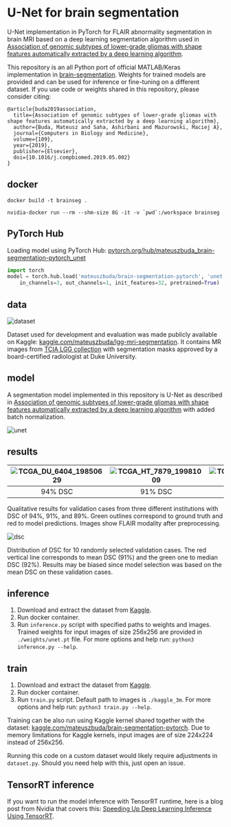 # U-Net for brain segmentation

U-Net implementation in PyTorch for FLAIR abnormality segmentation in brain MRI based on a deep learning segmentation algorithm used in [Association of genomic subtypes of lower-grade gliomas with shape features automatically extracted by a deep learning algorithm](https://doi.org/10.1016/j.compbiomed.2019.05.002).

This repository is an all Python port of official MATLAB/Keras implementation in [brain-segmentation](https://github.com/mateuszbuda/brain-segmentation).
Weights for trained models are provided and can be used for inference or fine-tuning on a different dataset.
If you use code or weights shared in this repository, please consider citing:

```
@article{buda2019association,
  title={Association of genomic subtypes of lower-grade gliomas with shape features automatically extracted by a deep learning algorithm},
  author={Buda, Mateusz and Saha, Ashirbani and Mazurowski, Maciej A},
  journal={Computers in Biology and Medicine},
  volume={109},
  year={2019},
  publisher={Elsevier},
  doi={10.1016/j.compbiomed.2019.05.002}
}
```

## docker

```
docker build -t brainseg .
```

```
nvidia-docker run --rm --shm-size 8G -it -v `pwd`:/workspace brainseg
```

## PyTorch Hub

Loading model using PyTorch Hub: [pytorch.org/hub/mateuszbuda\_brain-segmentation-pytorch\_unet](https://pytorch.org/hub/mateuszbuda_brain-segmentation-pytorch_unet/)

```python
import torch
model = torch.hub.load('mateuszbuda/brain-segmentation-pytorch', 'unet',
    in_channels=3, out_channels=1, init_features=32, pretrained=True)
```

## data

![dataset](./assets/brain-mri-lgg.png)

Dataset used for development and evaluation was made publicly available on Kaggle: [kaggle.com/mateuszbuda/lgg-mri-segmentation](https://www.kaggle.com/mateuszbuda/lgg-mri-segmentation).
It contains MR images from [TCIA LGG collection](https://wiki.cancerimagingarchive.net/display/Public/TCGA-LGG) with segmentation masks approved by a board-certified radiologist at Duke University.

## model

A segmentation model implemented in this repository is U-Net as described in [Association of genomic subtypes of lower-grade gliomas with shape features automatically extracted by a deep learning algorithm](https://doi.org/10.1016/j.compbiomed.2019.05.002) with added batch normalization.

![unet](./assets/unet.png)

## results

|![TCGA_DU_6404_19850629](./assets/TCGA_DU_6404_19850629.gif)|![TCGA_HT_7879_19981009](./assets/TCGA_HT_7879_19981009.gif)|![TCGA_CS_4944_20010208](./assets/TCGA_CS_4944_20010208.gif)|
|:-------:|:-------:|:-------:|
| 94% DSC | 91% DSC | 89% DSC |

Qualitative results for validation cases from three different institutions with DSC of 94%, 91%, and 89%.
Green outlines correspond to ground truth and red to model predictions.
Images show FLAIR modality after preprocessing. 

![dsc](./assets/dsc.png)

Distribution of DSC for 10 randomly selected validation cases.
The red vertical line corresponds to mean DSC (91%) and the green one to median DSC (92%).
Results may be biased since model selection was based on the mean DSC on these validation cases.

## inference

1. Download and extract the dataset from [Kaggle](https://www.kaggle.com/mateuszbuda/lgg-mri-segmentation).
2. Run docker container.
3. Run `inference.py` script with specified paths to weights and images. Trained weights for input images of size 256x256 are provided in `./weights/unet.pt` file. For more options and help run: `python3 inference.py --help`.

## train

1. Download and extract the dataset from [Kaggle](https://www.kaggle.com/mateuszbuda/lgg-mri-segmentation).
2. Run docker container.
3. Run `train.py` script. Default path to images is `./kaggle_3m`. For more options and help run: `python3 train.py --help`.

Training can be also run using Kaggle kernel shared together with the dataset: [kaggle.com/mateuszbuda/brain-segmentation-pytorch](https://www.kaggle.com/mateuszbuda/brain-segmentation-pytorch).
Due to memory limitations for Kaggle kernels, input images are of size 224x224 instead of 256x256.

Running this code on a custom dataset would likely require adjustments in `dataset.py`.
Should you need help with this, just open an issue.

## TensorRT inference

If you want to run the model inference with TensorRT runtime, here is a blog post from Nvidia that covers this: [Speeding Up Deep Learning Inference Using TensorRT](https://developer.nvidia.com/blog/speeding-up-deep-learning-inference-using-tensorrt/).
